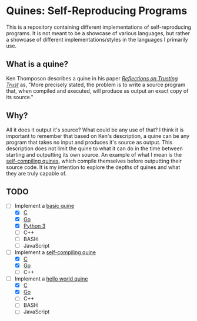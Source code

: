 # Quines: Self-Reproducing Programs

This is a repository containing different implementations of
self-reproducing programs. It is not meant to be a showcase of various
languages, but rather a showcase of different implementations/styles in
the languages I primarily use.

## What is a quine?

Ken Thomposon describes a quine in his paper [*Reflections on Trusting
Trust*](https://github.com/oglinuk/ken-thompsons-rott-quine/blob/master/rott.pdf)
as, "More precisely stated, the problem is to write a source program
that, when compiled and executed, will produce as output an exact copy of
its source."

## Why?

All it does it output it's source? What could be any use of that? I think
it is important to remember that based on Ken's description, a quine can
be any program that takes no input and produces it's source as output.
This description does not limit the quine to what it can do in the time
between starting and outputting its own source. An example of what I mean
is the [self-compiling quines](self-compiling), which compile themselves
before outputting their source code. It is my intention to explore the
depths of quines and what they are truly capable of.

## TODO

* [ ] Implement a [basic quine](basic)
	* [X] [C](basic/c)
	* [X] [Go](basic/go)
	* [X] [Python 3](basic/python)
	* [ ] C++
	* [ ] BASH
	* [ ] JavaScript

* [ ] Implement a [self-compiling quine](self-compiling)
	* [X] [C](self-compiling/c)
	* [X] [Go](self-compiling/go)
	* [ ] C++

* [ ] Implement a [hello world quine](hello-world)
	* [X] [C](hello-world/c)
	* [X] [Go](hello-world/go)
	* [ ] C++
	* [ ] BASH
	* [ ] JavaScript
